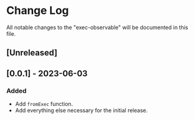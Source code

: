 # Change Log

All notable changes to the "exec-observable" will be documented in this file.

## [Unreleased]

## [0.0.1] - 2023-06-03

### Added

- Add `fromExec` function.
- Add everything else necessary for the initial release.

<!--
See: https://common-changelog.org/

## [0.0.1] - 2023-01-01

### Changed

### Added

### Removed

### Fixed
-->
